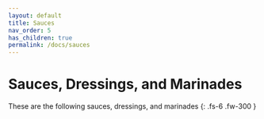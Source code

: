 ```yaml
---
layout: default
title: Sauces
nav_order: 5
has_children: true
permalink: /docs/sauces
---
```


# Sauces, Dressings, and Marinades

These are the following sauces, dressings, and marinades
{: .fs-6 .fw-300 }